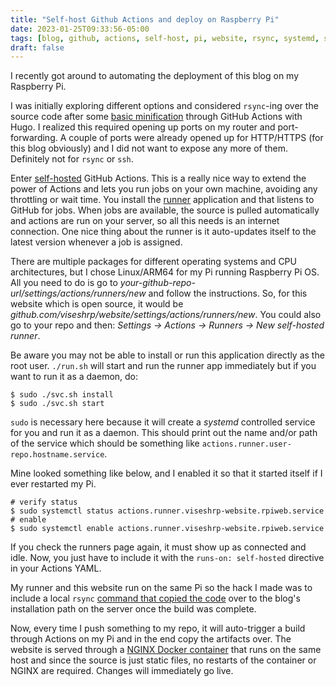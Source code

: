 ```yaml
---
title: "Self-host Github Actions and deploy on Raspberry Pi"
date: 2023-01-25T09:33:56-05:00
tags: [blog, github, actions, self-host, pi, website, rsync, systemd, systemctl]
draft: false
---
```


I recently got around to automating the deployment of this blog on my Raspberry Pi.

I was initially exploring different options and considered `rsync`-ing over the source code
after some [basic minification](https://github.com/viseshrp/website/blob/main/.github/workflows/publish.yml#L9) 
through GitHub Actions with Hugo. I realized this required opening
 up ports on my router and port-forwarding. A couple of ports were already opened up for
HTTP/HTTPS (for this blog obviously) and I did not want to expose any more of them. Definitely not for 
`rsync` or `ssh`.

Enter [self-hosted](https://docs.github.com/en/actions/hosting-your-own-runners/about-self-hosted-runners) GitHub Actions.
This is a really nice way to extend the power of Actions and lets you run jobs on your own
machine, avoiding any throttling or wait time. You install the [runner](https://github.com/actions/runner) application 
and that listens to GitHub for jobs. When jobs are available, the source is pulled automatically
and actions are run on your server, so all this needs is an internet connection. One nice 
thing about the runner is it auto-updates itself to the latest version whenever a job is assigned.

There are multiple packages for different operating systems and CPU architectures, but I chose Linux/ARM64 for 
my Pi running Raspberry Pi OS. All you need to do is go to *your-github-repo-url/settings/actions/runners/new* 
and follow the instructions. So, for this website which is open source, it would be *github.com/viseshrp/website/settings/actions/runners/new*.
You could also go to your repo and then: *Settings -> Actions -> Runners -> New self-hosted runner*. 

Be aware you may not be able to install or run this application directly as the root user.
`./run.sh` will start and run the runner app immediately but if you want to run it as a daemon, 
do:
```shell
$ sudo ./svc.sh install
$ sudo ./svc.sh start
```
`sudo` is necessary here because it will create a *systemd* controlled service 
for you and run it as a daemon. This should print out the name and/or path of the 
service which should be something like `actions.runner.user-repo.hostname.service`.

Mine looked something like below, and I enabled it so that it started itself if 
I ever restarted my Pi.

```shell
# verify status
$ sudo systemctl status actions.runner.viseshrp-website.rpiweb.service
# enable
$ sudo systemctl enable actions.runner.viseshrp-website.rpiweb.service
```
If you check the runners page again, it must show up as connected and idle.
Now, you just have to include it with the `runs-on: self-hosted` directive in your Actions YAML. 

My runner and this website run on the same Pi so the hack I made was to include a local `rsync` [command that copied the code](https://github.com/viseshrp/website/blob/ce3423523812e007b1f02a5c3e435aa4c251004d/.github/workflows/publish.yml#L30) over
to the blog's installation path on the server once the build was complete.

Now, every time I push something to my repo, it will auto-trigger a build through Actions on my Pi 
and in the end copy the artifacts over. The website is served through a [NGINX Docker container](https://github.com/viseshrp/website/tree/main/nginx) that 
runs on the same host and since the source is just static files, no restarts of the container or NGINX are required. 
Changes will immediately go live. 